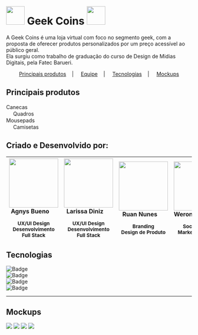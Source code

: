 # <img src="/public/assets/icons/logo-coin.svg" widht=auto height=50px> Geek Coins <img src="/public/assets/icons/logo-coin.svg" widht=auto height=50px> 
A Geek Coins é uma loja virtual com foco no segmento geek, com a proposta de oferecer produtos personalizados por um preço acessível ao público geral. <br/>
Ela surgiu como trabalho de graduação do curso de Design de Midias Digitais, pela Fatec Barueri.

<p align="center">
  <a href="#principais-produtos">Principais produtos</a>&nbsp;&nbsp;&nbsp;&nbsp;|&nbsp;&nbsp;&nbsp;&nbsp;
  <a href="#criado-e-desenvolvido-por">Equipe</a>&nbsp;&nbsp;&nbsp;&nbsp;|&nbsp;&nbsp;&nbsp;&nbsp;
  <a href="#tecnologias">Tecnologias</a>&nbsp;&nbsp;&nbsp;&nbsp;|&nbsp;&nbsp;&nbsp;&nbsp;
  <a href="#mockups">Mockups</a>
</p>

## Principais produtos
Canecas <img src="/public/assets/icons/caneca.svg" widht=auto height=15px> <br/>
<img src="/public/assets/icons/quadro.svg" widht=auto height=15px> Quadros <br/>
Mousepads <img src="/public/assets/icons/mousepad.svg" widht=auto height=15px> <br/>
<img src="/public/assets/icons/camisa.svg" widht=auto height=15px> Camisetas <br/>

## Criado e Desenvolvido por:
|<img src="https://github.com/agnysbueno.png" width=133 > <br> __Agnys Bueno__  [<img src="/public/assets/icons/github.svg" widht=auto height=15px>](https://github.com/agnysbueno)  [<img src="/public/assets/icons/linkedin.svg" widht=auto height=15px>](https://www.linkedin.com/in/agnys-bueno/) <br> <sub> UX/UI Design <br> Desenvolvimento Full Stack </sub> <br> | <img src="https://avatars0.githubusercontent.com/u/66534830?s=400&u=b47083b5a43f18a6826acddd928088f5d98904bc&v=4" width=133 > <br>  __Larissa Diniz__ [<img src="/public/assets/icons/github.svg" widht=auto height=15px>](https://github.com/larrydiniz) [<img src="/public/assets/icons/linkedin.svg" widht=auto height=15px>](https://www.linkedin.com/in/larrydiniz/)  <br> <sub> UX/UI Design <br> Desenvolvimento Full Stack </sub> | <img src="https://media-exp3.licdn.com/dms/image/C4D03AQENo_KZyeRsHA/profile-displayphoto-shrink_200_200/0/1623695233620?e=1629936000&v=beta&t=SwQz6UPUPXMXkKw9PSilbsYDo3Pml8C_-3EDYtvsWe4" width=133 > <br> __Ruan Nunes__  [<img src="/public/assets/icons/github.svg" widht=auto height=15px>](https://github.com/rurnunes) [<img src="/public/assets/icons/linkedin.svg" widht=auto height=15px>](https://www.linkedin.com/in/rurnunes/) <br/> <sub> Branding <br> Design de Produto  </sub> | <img src="https://media-exp3.licdn.com/dms/image/C4E03AQH4TwZrDzlvyQ/profile-displayphoto-shrink_800_800/0/1608957883672?e=1628726400&v=beta&t=4w9oKeeSP6JheRDBfaA7rsXNCCWyhFYGOhuy4age-fM" width=133 > <br> __Weronika Santos__ [<img src="/public/assets/icons/linkedin.svg" widht=auto height=15px>](https://www.linkedin.com/in/weronika-santos/) <br> <sub> Social Media <br> Marketing Digital  </sub> |
|---|---|---|---|

## Tecnologias

![Badge](https://img.shields.io/static/v1?label=CSS&message=Estilo&color=3C5CA1&style=for-the-badge&logo=css3) <br/>
![Badge](https://img.shields.io/static/v1?label=PHP&message=Backend&color=858EB8&style=for-the-badge&logo=PHP) <br/>
![Badge](https://img.shields.io/static/v1?label=JavaScript&message=Dinamismo&color=EBD531&style=for-the-badge&logo=javascript) <br/>
![Badge](https://img.shields.io/static/v1?label=MySQL&message=Banco+de+dados&color=0D5C82&style=for-the-badge&logo=mysql) 


*******************************************************************************************************************************************************************
## Mockups
<img src="/public/assets/images/index.png">
<img src="/public/assets/images/pesquisa.png">
<img src="/public/assets/images/produto.png">
<img src="/public/assets/images/pagamento.png">
